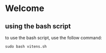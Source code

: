 # Welcome
## using the bash script
to use the bash script, use the follow command:
```
sudo bash vitens.sh
```


